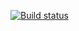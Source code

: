 [![Build status](https://ci.appveyor.com/api/projects/status/oc6hbavsbp1m6j8s/branch/RUR?svg=true)](https://ci.appveyor.com/project/Alekzandern/autotest1-2-2/branch/RUR)


